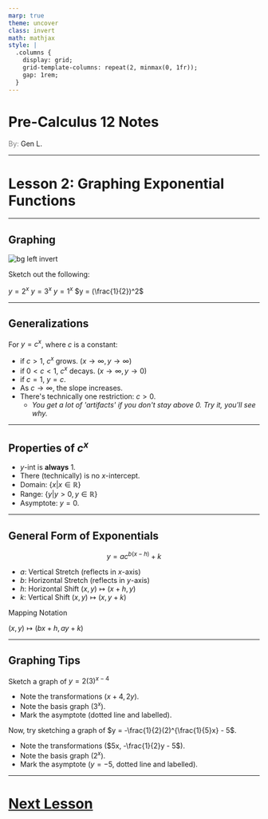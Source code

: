 ```yaml
---
marp: true
theme: uncover
class: invert
math: mathjax
style: |
  .columns {
    display: grid;
    grid-template-columns: repeat(2, minmax(0, 1fr));
    gap: 1rem;
  }
---
```


# <!--fit--> Pre-Calculus 12 Notes
<span style="color:grey">By:</span> Gen L.

<!--_footer: In partnership with Hyperion University, 2024-->

---

<!--paginate: true-->

# Lesson 2: Graphing Exponential Functions

---

## Graphing

![bg left invert](https://upload.wikimedia.org/wikipedia/commons/a/a0/2%5Ex_function_graph.PNG)

Sketch out the following:

$y = 2^x$
$y = 3^x$
$y = 1^x$
$y = (\frac{1}{2})^2$

---

## Generalizations

For $y = c^x$, where $c$ is a constant:

* if $c > 1$, $c^x$ grows. ($x \to \infty, y \to \infty$)
* if $0 < c < 1$, $c^x$ decays. ($x \to \infty, y \to 0$)
* if $c = 1$, $y = c$.
* As $c \to \infty$, the slope increases.
* There's technically one restriction: $c > 0$.
  * *You get a lot of 'artifacts' if you don't stay above 0. Try it, you'll see why.*

---

## Properties of $c^x$

* $y$-int is **always** 1.
* There (technically) is no $x$-intercept.
* Domain: $\{ x | x \in \mathbb{R} \}$
* Range: $\{ y | y > 0, y \in \mathbb{R} \}$
* Asymptote: $y = 0$.

---

## General Form of Exponentials

$$
  y = ac^{b(x - h)} + k
$$

* $a$: Vertical Stretch (reflects in $x$-axis)
* $b$: Horizontal Stretch (reflects in $y$-axis)
* $h$: Horizontal Shift $(x,y) \mapsto (x + h,y)$
* $k$: Vertical Shift $(x,y) \mapsto (x,y + k)$

Mapping Notation

$(x,y) \mapsto (bx + h, ay + k)$

---

## Graphing Tips

Sketch a graph of $y = 2(3)^{x - 4}$

* Note the transformations ($x + 4, 2y$).
* Note the basis graph ($3^x$).
* Mark the asymptote (dotted line and labelled).

Now, try sketching a graph of $y = -\frac{1}{2}(2)^{\frac{1}{5}x} - 5$.

* Note the transformations ($5x, -\frac{1}{2}y - 5$).
* Note the basis graph ($2^x$).
* Mark the asymptote ($y = -5$, dotted line and labelled).

---

# [Next Lesson](Lesson%203.html)